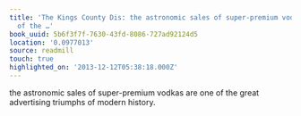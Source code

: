 ```yaml
---
title: 'The Kings County Dis: the astronomic sales of super-premium vodkas are one
  of the …'
book_uuid: 5b6f3f7f-7630-43fd-8086-727ad92124d5
location: '0.0977013'
source: readmill
touch: true
highlighted_on: '2013-12-12T05:38:18.000Z'
---
```


the astronomic sales of super-premium vodkas are one of the great advertising triumphs of modern history.